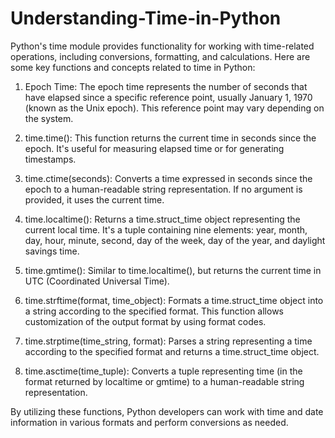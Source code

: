 # Understanding-Time-in-Python
Python's time module provides functionality for working with time-related operations, including conversions, formatting, and calculations. Here are some key functions and concepts related to time in Python:

1. Epoch Time: The epoch time represents the number of seconds that have elapsed since a specific reference point, usually January 1, 1970 (known as the Unix epoch). This reference point may vary depending on the system.
2. time.time(): This function returns the current time in seconds since the epoch. It's useful for measuring elapsed time or for generating timestamps.
3. time.ctime(seconds): Converts a time expressed in seconds since the epoch to a human-readable string representation. If no argument is provided, it uses the current time.

4. time.localtime(): Returns a time.struct_time object representing the current local time. It's a tuple containing nine elements: year, month, day, hour, minute, second, day of the week, day of the year, and daylight savings time.

5. time.gmtime(): Similar to time.localtime(), but returns the current time in UTC (Coordinated Universal Time).

6. time.strftime(format, time_object): Formats a time.struct_time object into a string according to the specified format. This function allows customization of the output format by using format codes.

7. time.strptime(time_string, format): Parses a string representing a time according to the specified format and returns a time.struct_time object.

8. time.asctime(time_tuple): Converts a tuple representing time (in the format returned by localtime or gmtime) to a human-readable string representation.

By utilizing these functions, Python developers can work with time and date information in various formats and perform conversions as needed.
